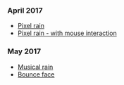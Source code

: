 
### April 2017
- [Pixel rain](adventures/april-2017/adventure-20170429.html)
- [Pixel rain - with mouse interaction](adventures/april-2017/adventure-20170430.html)

### May 2017
- [Musical rain](adventures/may-2017/adventure-20170501.html)
- [Bounce face](adventures/may-2017/adventure-20170502.html)
